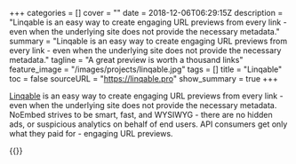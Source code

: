 +++
categories = []
cover = ""
date = 2018-12-06T06:29:15Z
description = "Linqable is an easy way to create engaging URL previews from every link - even when the underlying site does not provide the necessary metadata."
summary = "Linqable is an easy way to create engaging URL previews from every link - even when the underlying site does not provide the necessary metadata."
tagline = "A great preview is worth a thousand links"
feature_image = "/images/projects/linqable.jpg"
tags = []
title = "Linqable"
toc = false
sourceURL = "https://linqable.pro"
show_summary = true
+++

[Linqable](https://linqable.pro) is an easy way to create engaging URL
previews from every link - even when the underlying site does not provide the
necessary metadata. NoEmbed strives to be smart, fast, and WYSIWYG - there are
no hidden ads, or suspicious analytics on behalf of end users. API consumers get
only what they paid for - engaging URL previews.

<div>
  {{<oembed "https://linqable.pro">}}
</div>